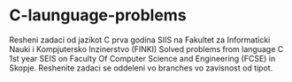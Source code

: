 # C-launguage-problems
Resheni zadaci od jazikot C prva godina SIIS na Fakultet za Informaticki Nauki i Kompjutersko Inzinerstvo (FINKI)
Solved problems from language C 1st year SEIS on Faculty Of Computer Science and Engineering (FCSE) in Skopje.
Reshenite zadaci se oddeleni vo branches vo zavisnost od tipot.
